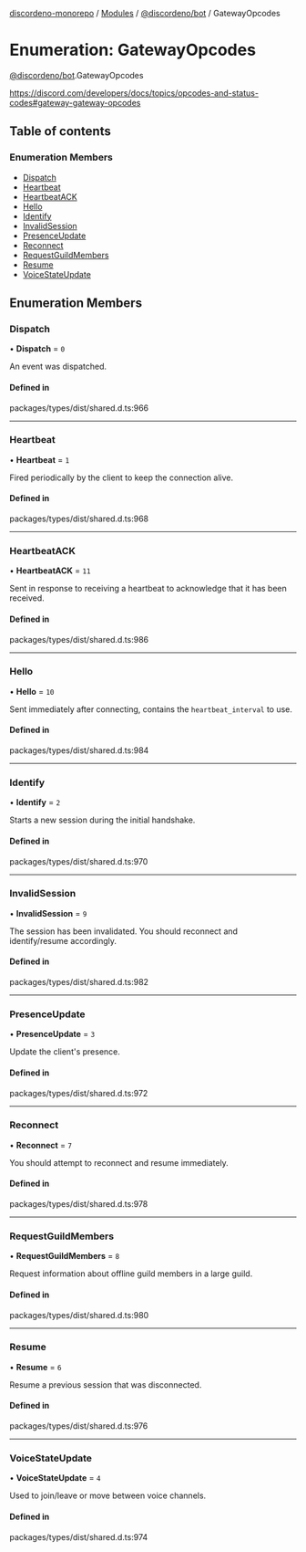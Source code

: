 [discordeno-monorepo](../README.md) / [Modules](../modules.md) / [@discordeno/bot](../modules/discordeno_bot.md) / GatewayOpcodes

# Enumeration: GatewayOpcodes

[@discordeno/bot](../modules/discordeno_bot.md).GatewayOpcodes

https://discord.com/developers/docs/topics/opcodes-and-status-codes#gateway-gateway-opcodes

## Table of contents

### Enumeration Members

- [Dispatch](discordeno_bot.GatewayOpcodes.md#dispatch)
- [Heartbeat](discordeno_bot.GatewayOpcodes.md#heartbeat)
- [HeartbeatACK](discordeno_bot.GatewayOpcodes.md#heartbeatack)
- [Hello](discordeno_bot.GatewayOpcodes.md#hello)
- [Identify](discordeno_bot.GatewayOpcodes.md#identify)
- [InvalidSession](discordeno_bot.GatewayOpcodes.md#invalidsession)
- [PresenceUpdate](discordeno_bot.GatewayOpcodes.md#presenceupdate)
- [Reconnect](discordeno_bot.GatewayOpcodes.md#reconnect)
- [RequestGuildMembers](discordeno_bot.GatewayOpcodes.md#requestguildmembers)
- [Resume](discordeno_bot.GatewayOpcodes.md#resume)
- [VoiceStateUpdate](discordeno_bot.GatewayOpcodes.md#voicestateupdate)

## Enumeration Members

### Dispatch

• **Dispatch** = `0`

An event was dispatched.

#### Defined in

packages/types/dist/shared.d.ts:966

---

### Heartbeat

• **Heartbeat** = `1`

Fired periodically by the client to keep the connection alive.

#### Defined in

packages/types/dist/shared.d.ts:968

---

### HeartbeatACK

• **HeartbeatACK** = `11`

Sent in response to receiving a heartbeat to acknowledge that it has been received.

#### Defined in

packages/types/dist/shared.d.ts:986

---

### Hello

• **Hello** = `10`

Sent immediately after connecting, contains the `heartbeat_interval` to use.

#### Defined in

packages/types/dist/shared.d.ts:984

---

### Identify

• **Identify** = `2`

Starts a new session during the initial handshake.

#### Defined in

packages/types/dist/shared.d.ts:970

---

### InvalidSession

• **InvalidSession** = `9`

The session has been invalidated. You should reconnect and identify/resume accordingly.

#### Defined in

packages/types/dist/shared.d.ts:982

---

### PresenceUpdate

• **PresenceUpdate** = `3`

Update the client's presence.

#### Defined in

packages/types/dist/shared.d.ts:972

---

### Reconnect

• **Reconnect** = `7`

You should attempt to reconnect and resume immediately.

#### Defined in

packages/types/dist/shared.d.ts:978

---

### RequestGuildMembers

• **RequestGuildMembers** = `8`

Request information about offline guild members in a large guild.

#### Defined in

packages/types/dist/shared.d.ts:980

---

### Resume

• **Resume** = `6`

Resume a previous session that was disconnected.

#### Defined in

packages/types/dist/shared.d.ts:976

---

### VoiceStateUpdate

• **VoiceStateUpdate** = `4`

Used to join/leave or move between voice channels.

#### Defined in

packages/types/dist/shared.d.ts:974
